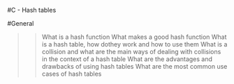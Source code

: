 #C - Hash tables

#General
>>What is a hash function
>>What makes a good hash function
>>What is a hash table, how dothey work and how to use them
>>What is a collision and what are the main ways of dealing with collisions in the context of a hash table
>>What are the advantages and drawbacks of using hash tables
>>What are the most common use cases of hash tables